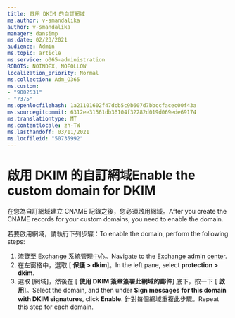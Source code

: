 ```yaml
---
title: 啟用 DKIM 的自訂網域
ms.author: v-smandalika
author: v-smandalika
manager: dansimp
ms.date: 02/23/2021
audience: Admin
ms.topic: article
ms.service: o365-administration
ROBOTS: NOINDEX, NOFOLLOW
localization_priority: Normal
ms.collection: Adm_O365
ms.custom:
- "9002531"
- "7375"
ms.openlocfilehash: 1a21101602f47dcb5c9b607d7bbccfacec00f43a
ms.sourcegitcommit: 6312ee31561db36104f32282d019d069ede69174
ms.translationtype: MT
ms.contentlocale: zh-TW
ms.lasthandoff: 03/11/2021
ms.locfileid: "50735992"
---
```

# <a name="enable-the-custom-domain-for-dkim"></a><span data-ttu-id="59287-102">啟用 DKIM 的自訂網域</span><span class="sxs-lookup"><span data-stu-id="59287-102">Enable the custom domain for DKIM</span></span>

<span data-ttu-id="59287-103">在您為自訂網域建立 CNAME 記錄之後，您必須啟用網域。</span><span class="sxs-lookup"><span data-stu-id="59287-103">After you create the CNAME records for your custom domains, you need to enable the domain.</span></span>

<span data-ttu-id="59287-104">若要啟用網域，請執行下列步驟：</span><span class="sxs-lookup"><span data-stu-id="59287-104">To enable the domain, perform the following steps:</span></span>

1. <span data-ttu-id="59287-105">流覽至 [Exchange 系統管理中心](https://outlook.office365.com/ecp/)。</span><span class="sxs-lookup"><span data-stu-id="59287-105">Navigate to the [Exchange admin center](https://outlook.office365.com/ecp/).</span></span>
2. <span data-ttu-id="59287-106">在左窗格中，選取 [ **保護 > dkim**]。</span><span class="sxs-lookup"><span data-stu-id="59287-106">In the left pane, select **protection > dkim**.</span></span>
3. <span data-ttu-id="59287-107">選取 [網域]，然後在 [ **使用 DKIM 簽章簽署此網域的郵件**] 底下，按一下 [ **啟用**]。</span><span class="sxs-lookup"><span data-stu-id="59287-107">Select the domain, and then under **Sign messages for this domain with DKIM signatures**, click **Enable**.</span></span> <span data-ttu-id="59287-108">針對每個網域重複此步驟。</span><span class="sxs-lookup"><span data-stu-id="59287-108">Repeat this step for each domain.</span></span>

